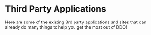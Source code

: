 # Third Party Applications

Here are some of the existing 3rd party applications and sites that can already do many things to help you get the most out of DDO!

